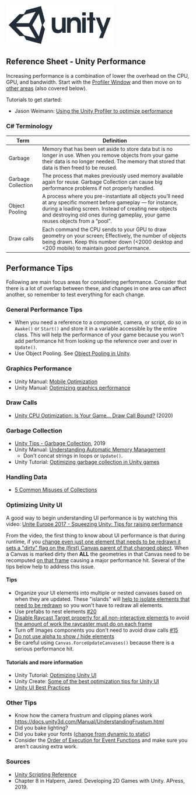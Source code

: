

![unity logo](images/unity-logo-293w.png)

## Reference Sheet - Unity Performance


Increasing performance is a combination of lower the overhead on the CPU, GPU, and bandwidth. Start with the [Profiler Window](https://docs.unity3d.com/Manual/ProfilerWindow.html) and then move on to [other areas](https://docs.unity3d.com/Manual/Profiler.html) (also covered below).

Tutorials to get started:

- Jason Weimann: [Using the Unity Profiler to optimize performance](https://www.youtube.com/watch?v=fROTtgZK-Zs)


### C# Terminology

Term | Definition
--- | ---
Garbage | Memory that has been set aside to store data but is no longer in use.  When you remove objects from your game their data is no longer needed. The memory that stored that data is then freed to be reused.
Garbage Collection | The process that makes previously used memory available again for reuse. Garbage Collection can cause big performance problems if not properly handled.
Object Pooling | A process where you pre-instantiate all objects you’ll need at any specific moment before gameplay — for instance, during a loading screen. Instead of creating new objects and destroying old ones during gameplay, your game reuses objects from a “pool”.
Draw calls | Each command the CPU sends to your GPU to draw geometry on your screen; Effectively, the number of objects being drawn. Keep this number down (<2000 desktop and <200 mobile) to maintain good performance.



## Performance Tips

Following are main focus areas for considering performance. Consider that there is a lot of overlap between these, and changes in one area can affect another, so remember to test everything for each change.



### General Performance Tips

- When you need a reference to a component, camera, or script, do so in `Awake()` or `Start()` and store it in a variable accessible by the entire class. This will help the performance of your game because you won't add performance hit from looking up the reference over and over in `Update()`.
- Use Object Pooling. See [Object Pooling in Unity](https://www.raywenderlich.com/847-object-pooling-in-unity).

### Graphics Performance

- Unity Manual: [Mobile Optimization](https://docs.unity3d.com/Manual/MobileOptimisation.html)
- Unity Manual: [Optimizing graphics performance](https://docs.unity3d.com/Manual/OptimizingGraphicsPerformance.html)



### Draw Calls

- [Unity CPU Optimization: Is Your Game… Draw Call Bound?](https://www.gamasutra.com/blogs/RubenTorresBonet/20200513/362872/Unity_CPU_Optimization_Is_Your_Game_Draw_Call_Bound.php) (2020)



### Garbage Collection

- [Unity Tips - Garbage Collection](https://danielilett.com/2019-08-05-unity-tips-1-garbage-collection/), 2019
- Unity Manual: [Understanding Automatic Memory Management](https://docs.unity3d.com/Manual/UnderstandingAutomaticMemoryManagement.html)
    - Don't concat strings in loops or `Update()`.
- Unity Tutorial: [Optimizing garbage collection in Unity games](https://unity3d.com/learn/tutorials/topics/performance-optimization/optimizing-garbage-collection-unity-games)





### Handling Data

- [5 Common Misuses of Collections](https://www.jacksondunstan.com/articles/5145)



### Optimizing Unity UI

A good way to begin understanding UI performance is by watching this video: [Unite Europe 2017 - Squeezing Unity: Tips for raising performance
](https://www.youtube.com/watch?v=_wxitgdx-UI&index=7&list=PLX2vGYjWbI0Rzo8D-vUCFVb_hHGxXWd9j&ab_channel=Unity)

From the video, the first thing to know about UI performance is that during runtime, if you [change even just one element that needs to be redrawn it sets a "dirty" flag on the (first) Canvas parent of that changed object](https://youtu.be/_wxitgdx-UI?t=1648). When a Canvas is marked dirty then **ALL** the geometries in that Canvas need to be recomputed [on that frame](https://docs.unity3d.com/Manual/ExecutionOrder.html) causing a major performance hit. Several of the tips below help to address this issue.


#### Tips 

- Organize your UI elements into multiple or nested canvases based on when they are updated. These "islands" will [help to isolate elements that need to be redrawn](https://youtu.be/_wxitgdx-UI?t=1680) so you won't have to redraw all elements.
- Use prefabs to nest elements [#20](https://medium.com/@dariarodionovano/unity-ui-best-practices-40964a7a9aba)
- [Disable Raycast Target property for all non-interactive elements](https://medium.com/@dariarodionovano/unity-ui-best-practices-40964a7a9aba) to avoid [the amount of work the raycaster must do on each frame](https://youtu.be/_wxitgdx-UI?t=1944)
- Turn off Images components you don't need to avoid draw calls [#15](https://medium.com/@dariarodionovano/unity-ui-best-practices-40964a7a9aba)
- [Do not use alpha to show / hide elements](https://medium.com/@dariarodionovano/unity-ui-best-practices-40964a7a9aba)
- Be careful using `Canvas.ForceUpdateCanvases()` because there is a serious performance hit.

#### Tutorials and more information

- Unity Tutorial: [Optimizing Unity UI](https://learn.unity.com/tutorial/optimizing-unity-ui#5c7f8528edbc2a002053b5a0)
- Unity Create: [Some of the best optimization tips for Unity UI](https://create.unity3d.com/Unity-UI-optimization-tips)
- [Unity UI Best Practices](https://medium.com/@dariarodionovano/unity-ui-best-practices-40964a7a9aba)


### Other Tips

- Know how the camera frustrum and clipping planes work https://docs.unity3d.com/Manual/UnderstandingFrustum.html
- Did you bake lighting?
- Did you bake your fonts ([change from dynamic to static](https://youtu.be/NY1xKqCIj3c?t=849))
- Consider the [Order of Execution for Event Functions](https://docs.unity3d.com/Manual/ExecutionOrder.html) and make sure you aren't causing extra work.



### Sources
- [Unity Scripting Reference](https://docs.unity3d.com/ScriptReference/index.html)
- Chapter 8 in Halpern, Jared. Developing 2D Games with Unity. APress, 2019.
